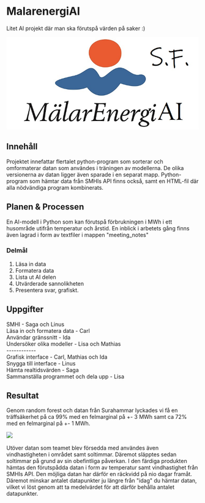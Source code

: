 # MalarenergiAI
Litet AI projekt där man ska förutspå värden på saker :)
<p align="center">
  <img src="malarenergiai_logo.jpg" />
</p>  
  
## Innehåll
Projektet innefattar flertalet python-program som sorterar och omformaterar datan som användes i träningen av modellerna. De olika versionerna av datan ligger även sparade i en separat mapp. Python-program som hämtar data från SMHIs API finns också, samt en HTML-fil där alla nödvändiga program kombinerats.
## Planen & Processen
En AI-modell i Python som kan förutspå förbrukningen i MWh i ett husområde utifrån temperatur och årstid. En inblick i arbetets gång finns även lagrad i form av textfiler i mappen "meeting_notes"
### Delmål
1.  Läsa in data
3.  Formatera data
4.  Lista ut AI delen
5.  Utvärderade sannolikheten
6.  Presentera svar, grafiskt.
## Uppgifter
SMHI - Saga och Linus  
Läsa in och formatera data - Carl  
Användar gränssnitt - Ida  
Undersöker olika modeller - Lisa och Mathias  
    ------------  
Grafisk interface - Carl, Mathias och Ida  
Snygga till interface - Linus  
Hämta realtidsvärden - Saga  
Sammanställa programmet och dela upp - Lisa  

## Resultat
Genom random forest och datan från Surahammar lyckades vi få en träffsäkerhet på ca 99% med en felmarginal på +- 3 MWh samt ca 72% med en felmarginal på +- 1 MWh.  
<p>
  <img src="image_1.jpg" />
</p>  
Utöver datan som teamet blev försedda med användes även vindhastigheten i området samt soltimmar. Däremot släpptes sedan soltimmar på grund av sin obefintliga påverkan. I den färdiga produkten hämtas den förutspådda datan i form av temperatur samt vindhastighet från SMHIs API. Den möjliga datan har därför en räckvidd på nio dagar framåt. Däremot minskar antalet datapunkter ju längre från "idag" du hämtar datan, vilket vi löst genom att ta medelvärdet för att därför behålla antalet datapunkter.
